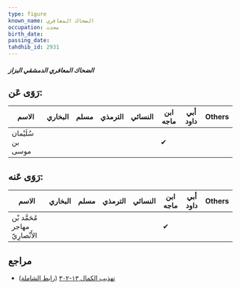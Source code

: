 ```yaml
---
type: figure
known_name: الضحاك المعافري
occupation: محدث
birth_date:
passing_date:
tahdhib_id: 2931
---
```

##### الضحاك المعافري الدمشقي البزاز

## رَوَى عَن:
| الاسم             | البخاري | مسلم | الترمذي | النسائي | ابن ماجه | أبي داود | Others |
| ----------------- | ------- | ---- | ------- | ------- | -------- | -------- | ------ |
| سُلَيْمان بن موسى |         |      |         |         | ✔        |          |        |
## رَوَى عَنه:
| الاسم                           | البخاري | مسلم | الترمذي | النسائي | ابن ماجه | أبي داود | Others |
| ------------------------------- | ------- | ---- | ------- | ------- | -------- | -------- | ------ |
| مُحَمَّد بْن مهاجر الأَنْصارِيّ |         |      |         |         | ✔        |          |        |
## مراجع
- [تهذيب الكمال ١٣-٣٠٢](obsidian://open?vault=Tahdhib-al-Kamal&file=Figures/٢٩٣١-الضحاك%20المعافري%20الدمشقي%20البزاز) ([رابط الشاملة](https://shamela.ws/book/3722/6683))